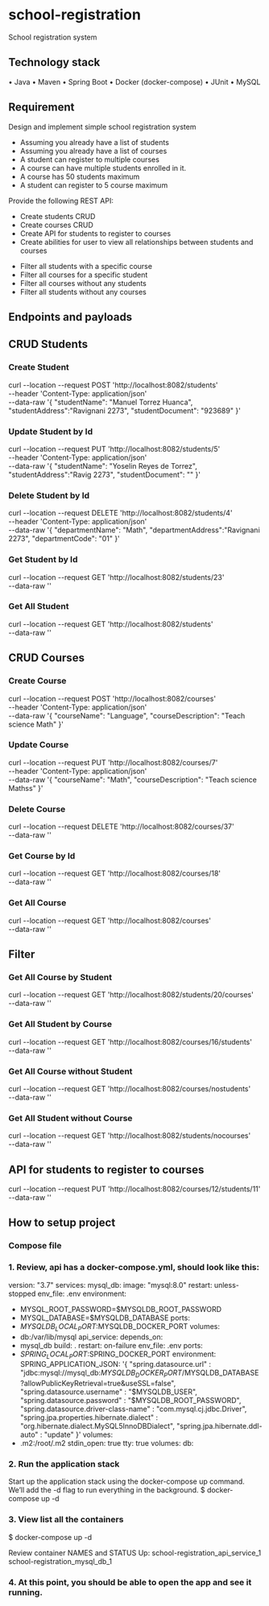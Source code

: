 # school-registration

School registration system

## Technology stack

• Java
• Maven
• Spring Boot
• Docker (docker-compose)
• JUnit
• MySQL

## Requirement

Design and implement simple school registration system
- Assuming you already have a list of students
- Assuming you already have a list of courses
- A student can register to multiple courses
- A course can have multiple students enrolled in it.
- A course has 50 students maximum
- A student can register to 5 course maximum

Provide the following REST API:
- Create students CRUD
- Create courses CRUD
- Create API for students to register to courses
- Create abilities for user to view all relationships between students and courses
+ Filter all students with a specific course
+ Filter all courses for a specific student
+ Filter all courses without any students
+ Filter all students without any courses


## Endpoints and payloads

## CRUD Students

### Create Student
curl --location --request POST 'http://localhost:8082/students' \
--header 'Content-Type: application/json' \
--data-raw '{
"studentName": "Manuel Torrez Huanca",
"studentAddress":"Ravignani 2273",
"studentDocument": "923689"
}'

### Update Student by Id
curl --location --request PUT 'http://localhost:8082/students/5' \
--header 'Content-Type: application/json' \
--data-raw '{
"studentName": "Yoselin Reyes de Torrez",
"studentAddress":"Ravig 2273",
"studentDocument": ""
}'

### Delete Student by Id
curl --location --request DELETE 'http://localhost:8082/students/4' \
--header 'Content-Type: application/json' \
--data-raw '{
"departmentName": "Math",
"departmentAddress":"Ravignani 2273",
"departmentCode": "01"
}'

### Get Student by Id
curl --location --request GET 'http://localhost:8082/students/23' \
--data-raw ''

### Get All Student
curl --location --request GET 'http://localhost:8082/students' \
--data-raw ''

## CRUD Courses

### Create Course
curl --location --request POST 'http://localhost:8082/courses' \
--header 'Content-Type: application/json' \
--data-raw '{
"courseName": "Language",
"courseDescription": "Teach science Math"
}'

### Update Course
curl --location --request PUT 'http://localhost:8082/courses/7' \
--header 'Content-Type: application/json' \
--data-raw '{
"courseName": "Math",
"courseDescription": "Teach science Mathss"
}'

### Delete Course
curl --location --request DELETE 'http://localhost:8082/courses/37' \
--data-raw ''

### Get Course by Id
curl --location --request GET 'http://localhost:8082/courses/18' \
--data-raw ''

### Get All Course
curl --location --request GET 'http://localhost:8082/courses' \
--data-raw ''

## Filter

### Get All Course by Student
curl --location --request GET 'http://localhost:8082/students/20/courses' \
--data-raw ''

### Get All Student by Course
curl --location --request GET 'http://localhost:8082/courses/16/students' \
--data-raw ''

### Get All Course without Student
curl --location --request GET 'http://localhost:8082/courses/nostudents' \
--data-raw ''

### Get All Student without Course
curl --location --request GET 'http://localhost:8082/students/nocourses' \
--data-raw ''

## API for students to register to courses
curl --location --request PUT 'http://localhost:8082/courses/12/students/11' \
--data-raw ''

## How to setup project

### Compose file
### 1. Review, api has a docker-compose.yml, should look like this:

version: "3.7"
services:
mysql_db:
image: "mysql:8.0"
restart: unless-stopped
env_file: .env
environment:
- MYSQL_ROOT_PASSWORD=$MYSQLDB_ROOT_PASSWORD
- MYSQL_DATABASE=$MYSQLDB_DATABASE
ports:
- $MYSQLDB_LOCAL_PORT:$MYSQLDB_DOCKER_PORT
volumes:
- db:/var/lib/mysql
api_service:
depends_on:
- mysql_db
build: .
restart: on-failure
env_file: .env
ports:
- $SPRING_LOCAL_PORT:$SPRING_DOCKER_PORT
environment:
SPRING_APPLICATION_JSON: '{
"spring.datasource.url"  : "jdbc:mysql://mysql_db:$MYSQLDB_DOCKER_PORT/$MYSQLDB_DATABASE?allowPublicKeyRetrieval=true&useSSL=false",
"spring.datasource.username" : "$MYSQLDB_USER",
"spring.datasource.password" : "$MYSQLDB_ROOT_PASSWORD",
"spring.datasource.driver-class-name" : "com.mysql.cj.jdbc.Driver",
"spring.jpa.properties.hibernate.dialect" : "org.hibernate.dialect.MySQL5InnoDBDialect",
"spring.jpa.hibernate.ddl-auto" : "update"
}'
volumes:
- .m2:/root/.m2
stdin_open: true
tty: true
volumes:
db:

### 2. Run the application stack
Start up the application stack using the docker-compose up command. 
We’ll add the -d flag to run everything in the background.
    $ docker-compose up -d

### 3. View list all the containers
$ docker-compose up -d

Review container NAMES and STATUS Up:
school-registration_api_service_1
school-registration_mysql_db_1

### 4. At this point, you should be able to open the app and see it running. 




